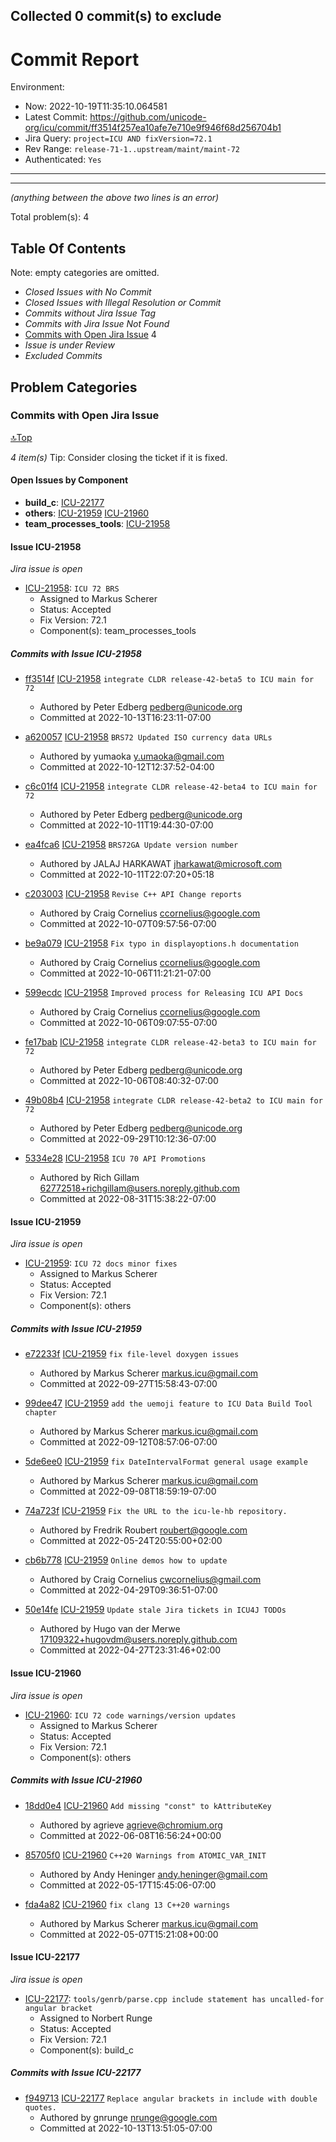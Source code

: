 ## Collected 0 commit(s) to exclude
<!--
Copyright (C) 2021 and later: Unicode, Inc. and others.
License & terms of use: http://www.unicode.org/copyright.html
-->
Commit Report
=============

Environment:
- Now: 2022-10-19T11:35:10.064581
- Latest Commit: https://github.com/unicode-org/icu/commit/ff3514f257ea10afe7e710e9f946f68d256704b1
- Jira Query: `project=ICU AND fixVersion=72.1`
- Rev Range: `release-71-1..upstream/maint/maint-72`
- Authenticated: `Yes`

-----
-----
_(anything between the above two lines is an error)_

Total problem(s): 4

## Table Of Contents
Note: empty categories are omitted.
- _Closed Issues with No Commit_
- _Closed Issues with Illegal Resolution or Commit_
- _Commits without Jira Issue Tag_
- _Commits with Jira Issue Not Found_
- [Commits with Open Jira Issue](#commits-with-open-jira-issue) 4
- _Issue is under Review_
- _Excluded Commits_

## Problem Categories
### Commits with Open Jira Issue
[🔝Top](#table-of-contents)

_4 item(s)_
Tip: Consider closing the ticket if it is fixed.

#### Open Issues by Component

 - **build_c**: [ICU-22177](#issue-icu-22177)
 - **others**: [ICU-21959](#issue-icu-21959) [ICU-21960](#issue-icu-21960)
 - **team_processes_tools**: [ICU-21958](#issue-icu-21958)


#### Issue ICU-21958

_Jira issue is open_
- [ICU-21958](https://unicode-org.atlassian.net/browse/ICU-21958): `ICU 72 BRS`
	- Assigned to Markus Scherer
	- Status: Accepted
	- Fix Version: 72.1
	- Component(s): team_processes_tools

##### Commits with Issue ICU-21958

- [ff3514f](https://github.com/unicode-org/icu/commit/ff3514f257ea10afe7e710e9f946f68d256704b1) [ICU-21958](https://unicode-org.atlassian.net/browse/ICU-21958) `integrate CLDR release-42-beta5 to ICU main for 72`
	- Authored by Peter Edberg <pedberg@unicode.org>
	- Committed at 2022-10-13T16:23:11-07:00

- [a620057](https://github.com/unicode-org/icu/commit/a620057d76c2a107f04f924d13678b5aa4bfb0d0) [ICU-21958](https://unicode-org.atlassian.net/browse/ICU-21958) `BRS72 Updated ISO currency data URLs`
	- Authored by yumaoka <y.umaoka@gmail.com>
	- Committed at 2022-10-12T12:37:52-04:00

- [c6c01f4](https://github.com/unicode-org/icu/commit/c6c01f4b79bcd46377b71506d466ef0f54e21ec2) [ICU-21958](https://unicode-org.atlassian.net/browse/ICU-21958) `integrate CLDR release-42-beta4 to ICU main for 72`
	- Authored by Peter Edberg <pedberg@unicode.org>
	- Committed at 2022-10-11T19:44:30-07:00

- [ea4fca6](https://github.com/unicode-org/icu/commit/ea4fca604f975b88753abbcdbb8b80f707709894) [ICU-21958](https://unicode-org.atlassian.net/browse/ICU-21958) `BRS72GA Update version number`
	- Authored by JALAJ HARKAWAT <jharkawat@microsoft.com>
	- Committed at 2022-10-11T22:07:20+05:18

- [c203003](https://github.com/unicode-org/icu/commit/c203003b173fb867db26ebb2e838ca142400d1bb) [ICU-21958](https://unicode-org.atlassian.net/browse/ICU-21958) `Revise C++ API Change reports`
	- Authored by Craig Cornelius <ccornelius@google.com>
	- Committed at 2022-10-07T09:57:56-07:00

- [be9a079](https://github.com/unicode-org/icu/commit/be9a07907c7bc452bdcf9ec8b3511338718aa2cf) [ICU-21958](https://unicode-org.atlassian.net/browse/ICU-21958) `Fix typo in displayoptions.h documentation`
	- Authored by Craig Cornelius <ccornelius@google.com>
	- Committed at 2022-10-06T11:21:21-07:00

- [599ecdc](https://github.com/unicode-org/icu/commit/599ecdc4a181062c47ea500a72145c40e42982d8) [ICU-21958](https://unicode-org.atlassian.net/browse/ICU-21958) `Improved process for Releasing ICU API Docs`
	- Authored by Craig Cornelius <ccornelius@google.com>
	- Committed at 2022-10-06T09:07:55-07:00

- [fe17bab](https://github.com/unicode-org/icu/commit/fe17bab2bb1499a30f10453228ab31173f0d2e83) [ICU-21958](https://unicode-org.atlassian.net/browse/ICU-21958) `integrate CLDR release-42-beta3 to ICU main for 72`
	- Authored by Peter Edberg <pedberg@unicode.org>
	- Committed at 2022-10-06T08:40:32-07:00

- [49b08b4](https://github.com/unicode-org/icu/commit/49b08b414d5cb03901eaeca5e223ec835f59d3c5) [ICU-21958](https://unicode-org.atlassian.net/browse/ICU-21958) `integrate CLDR release-42-beta2 to ICU main for 72`
	- Authored by Peter Edberg <pedberg@unicode.org>
	- Committed at 2022-09-29T10:12:36-07:00

- [5334e28](https://github.com/unicode-org/icu/commit/5334e2819d769c5992dae2c07a999b90e26db308) [ICU-21958](https://unicode-org.atlassian.net/browse/ICU-21958) `ICU 70 API Promotions`
	- Authored by Rich Gillam <62772518+richgillam@users.noreply.github.com>
	- Committed at 2022-08-31T15:38:22-07:00

#### Issue ICU-21959

_Jira issue is open_
- [ICU-21959](https://unicode-org.atlassian.net/browse/ICU-21959): `ICU 72 docs minor fixes`
	- Assigned to Markus Scherer
	- Status: Accepted
	- Fix Version: 72.1
	- Component(s): others

##### Commits with Issue ICU-21959

- [e72233f](https://github.com/unicode-org/icu/commit/e72233f8b7526bbb840ae7742948a892686acfee) [ICU-21959](https://unicode-org.atlassian.net/browse/ICU-21959) `fix file-level doxygen issues`
	- Authored by Markus Scherer <markus.icu@gmail.com>
	- Committed at 2022-09-27T15:58:43-07:00

- [99dee47](https://github.com/unicode-org/icu/commit/99dee47fb783b1839af5cc742797ba5cdf8924ac) [ICU-21959](https://unicode-org.atlassian.net/browse/ICU-21959) `add the uemoji feature to ICU Data Build Tool chapter`
	- Authored by Markus Scherer <markus.icu@gmail.com>
	- Committed at 2022-09-12T08:57:06-07:00

- [5de6ee0](https://github.com/unicode-org/icu/commit/5de6ee0c61b38feb4e35b842bc81d9d8030d2afa) [ICU-21959](https://unicode-org.atlassian.net/browse/ICU-21959) `fix DateIntervalFormat general usage example`
	- Authored by Markus Scherer <markus.icu@gmail.com>
	- Committed at 2022-09-08T18:59:19-07:00

- [74a723f](https://github.com/unicode-org/icu/commit/74a723f22fe2c53445087215d0d1acee69efdda6) [ICU-21959](https://unicode-org.atlassian.net/browse/ICU-21959) `Fix the URL to the icu-le-hb repository.`
	- Authored by Fredrik Roubert <roubert@google.com>
	- Committed at 2022-05-24T20:55:00+02:00

- [cb6b778](https://github.com/unicode-org/icu/commit/cb6b778e1b5ef6a1bb82e085aaf427fc086331c9) [ICU-21959](https://unicode-org.atlassian.net/browse/ICU-21959) `Online demos how to update`
	- Authored by Craig Cornelius <cwcornelius@gmail.com>
	- Committed at 2022-04-29T09:36:51-07:00

- [50e14fe](https://github.com/unicode-org/icu/commit/50e14fe15bcde3311f3e76bb196977a0724d7e8b) [ICU-21959](https://unicode-org.atlassian.net/browse/ICU-21959) `Update stale Jira tickets in ICU4J TODOs`
	- Authored by Hugo van der Merwe <17109322+hugovdm@users.noreply.github.com>
	- Committed at 2022-04-27T23:31:46+02:00

#### Issue ICU-21960

_Jira issue is open_
- [ICU-21960](https://unicode-org.atlassian.net/browse/ICU-21960): `ICU 72 code warnings/version updates`
	- Assigned to Markus Scherer
	- Status: Accepted
	- Fix Version: 72.1
	- Component(s): others

##### Commits with Issue ICU-21960

- [18dd0e4](https://github.com/unicode-org/icu/commit/18dd0e4c223716b73e2b0735cc2b653cef5ee1ab) [ICU-21960](https://unicode-org.atlassian.net/browse/ICU-21960) `Add missing "const" to kAttributeKey`
	- Authored by agrieve <agrieve@chromium.org>
	- Committed at 2022-06-08T16:56:24+00:00

- [85705f0](https://github.com/unicode-org/icu/commit/85705f04e03f9cb41d4406bcd38c3e419eb7889d) [ICU-21960](https://unicode-org.atlassian.net/browse/ICU-21960) `C++20 Warnings from ATOMIC_VAR_INIT`
	- Authored by Andy Heninger <andy.heninger@gmail.com>
	- Committed at 2022-05-17T15:45:06-07:00

- [fda4a82](https://github.com/unicode-org/icu/commit/fda4a82bba405579a280b71922056c801c2b3ca2) [ICU-21960](https://unicode-org.atlassian.net/browse/ICU-21960) `fix clang 13 C++20 warnings`
	- Authored by Markus Scherer <markus.icu@gmail.com>
	- Committed at 2022-05-07T15:21:08+00:00

#### Issue ICU-22177

_Jira issue is open_
- [ICU-22177](https://unicode-org.atlassian.net/browse/ICU-22177): `tools/genrb/parse.cpp include statement has uncalled-for angular bracket`
	- Assigned to Norbert Runge
	- Status: Accepted
	- Fix Version: 72.1
	- Component(s): build_c

##### Commits with Issue ICU-22177

- [f949713](https://github.com/unicode-org/icu/commit/f949713ce8647a1b35031ed81e578b3a19cb05c6) [ICU-22177](https://unicode-org.atlassian.net/browse/ICU-22177) `Replace angular brackets in include with double quotes.`
	- Authored by gnrunge <nrunge@google.com>
	- Committed at 2022-10-13T13:51:05-07:00


